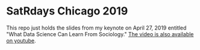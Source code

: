 # SatRdays Chicago 2019

This repo just holds the slides from my keynote on April 27, 2019 entitled "What Data Science Can Learn From Sociology." [The video is also available on youtube](https://www.youtube.com/watch?v=quFhQvizBE8&feature=youtu.be&t=1095). 